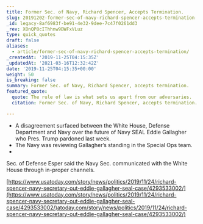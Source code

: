 ```yaml
---
title: Former Sec. of Navy, Richard Spencer, Accepts Termination.
slug: 20191202-former-sec-of-navy-richard-spencer-accepts-termination
_id: legacy-8af6983f-be91-4e32-9dee-7c47f0261dd3
_rev: XOnQP8cIThhnw9BWFxVLuz
type: quick_quotes
draft: false
aliases:
  - article/former-sec-of-navy-richard-spencer-accepts-termination/
_createdAt: '2019-11-25T04:15:35Z'
_updatedAt: '2021-03-16T12:32:42Z'
date: '2019-11-25T04:15:35+00:00'
weight: 50
is_breaking: false
summary: Former Sec. of Navy, Richard Spencer, accepts termination.
featured_quote:
  quote: The rule of law is what sets us apart from our adversaries.
  citation: Former Sec. of Navy, Richard Spencer, accepts termination.

---
```

* A disagreement surfaced between the White House, Defense Department and Navy over the future of Navy SEAL Eddie Gallagher who Pres. Trump pardoned last week.
* The Navy was reviewing Gallagher’s standing in the Special Ops team.
* 

Sec. of Defense Esper said the Navy Sec. communicated with the White House through in-proper channels.

[https://www.usatoday.com/story/news/politics/2019/11/24/richard-spencer-navy-secretary-out-eddie-gallagher-seal-case/4293533002/](https://www.usatoday.com/story/news/politics/2019/11/24/richard-spencer-navy-secretary-out-eddie-gallagher-seal-case/4293533002/)atoday.com/story/news/politics/2019/11/24/richard-spencer-navy-secretary-out-eddie-gallagher-seal-case/4293533002/)